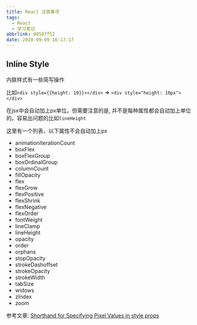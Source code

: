 ```yaml
---
title: React 注意事项
tags:
  - React
  - 学习笔记
abbrlink: 80587f52
date: 2020-09-09 16:17:17
---
```


## Inline Style

内联样式有一些简写操作

比如`<div style={{height: 10}}></div>` => `<div style="height: 10px"></div>`

在jsx中会自动加上px单位。但需要注意的是, 并不是每种属性都会自动加上单位的。容易出问题的比如`lineHeight`

这里有一个列表，以下属性不会自动加上px
- animationIterationCount
- boxFlex
- boxFlexGroup
- boxOrdinalGroup
- columnCount
- fillOpacity
- flex
- flexGrow
- flexPositive
- flexShrink
- flexNegative
- flexOrder
- fontWeight
- lineClamp
- lineHeight
- opacity
- order
- orphans
- stopOpacity
- strokeDashoffset
- strokeOpacity
- strokeWidth
- tabSize
- widows
- zIndex
- zoom

参考文章: [Shorthand for Specifying Pixel Values in style props](https://react-cn.github.io/react/tips/style-props-value-px.html)

